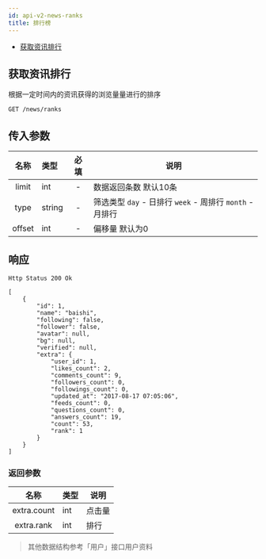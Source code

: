 ```yaml
---
id: api-v2-news-ranks
title: 排行榜
---
```


- [获取资讯排行](#获取资讯排行)

## 获取资讯排行

根据一定时间内的资讯获得的浏览量量进行的排序

```
GET /news/ranks
```

## 传入参数

| 名称 | 类型 | 必填 | 说明 |
|:----:|:-----|:----:|------|
| limit | int | -    | 数据返回条数 默认10条 |
| type | string | -  | 筛选类型 `day` - 日排行 `week` - 周排行  `month` - 月排行 |
| offset | int | -   | 偏移量 默认为0 |

## 响应

```
Http Status 200 Ok
```

```json5
[
    {
        "id": 1,
        "name": "baishi",
        "following": false,
        "follower": false,
        "avatar": null,
        "bg": null,
        "verified": null,
        "extra": {
            "user_id": 1,
            "likes_count": 2,
            "comments_count": 9,
            "followers_count": 0,
            "followings_count": 0,
            "updated_at": "2017-08-17 07:05:06",
            "feeds_count": 0,
            "questions_count": 0,
            "answers_count": 19,
            "count": 53,
            "rank": 1
        }
    }
]
```

### 返回参数

| 名称 | 类型 | 说明 |
|:----:|:-----|------|
| extra.count | int | 点击量 |
| extra.rank | int | 排行 |

> 其他数据结构参考「用户」接口用户资料
